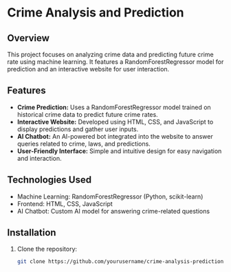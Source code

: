 # Crime Analysis and Prediction

## Overview

This project focuses on analyzing crime data and predicting future crime rate using machine learning. It features a RandomForestRegressor model for prediction and an interactive website for user interaction.

## Features

- **Crime Prediction:** Uses a RandomForestRegressor model trained on historical crime data to predict future crime rates.
- **Interactive Website:** Developed using HTML, CSS, and JavaScript to display predictions and gather user inputs.
- **AI Chatbot:** An AI-powered bot integrated into the website to answer queries related to crime, laws, and predictions.
- **User-Friendly Interface:** Simple and intuitive design for easy navigation and interaction.

## Technologies Used

- Machine Learning: RandomForestRegressor (Python, scikit-learn)
- Frontend: HTML, CSS, JavaScript
- AI Chatbot: Custom AI model for answering crime-related questions

## Installation

1. Clone the repository:
   ```bash
   git clone https://github.com/yourusername/crime-analysis-prediction.git

